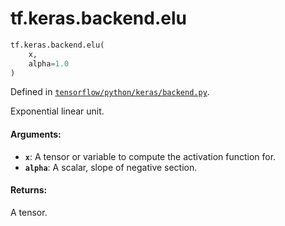 <div itemscope itemtype="http://developers.google.com/ReferenceObject">
<meta itemprop="name" content="tf.keras.backend.elu" />
<meta itemprop="path" content="Stable" />
</div>

# tf.keras.backend.elu

``` python
tf.keras.backend.elu(
    x,
    alpha=1.0
)
```



Defined in [`tensorflow/python/keras/backend.py`](/code/stable/tensorflow/python/keras/backend.py).

Exponential linear unit.

#### Arguments:

* <b>`x`</b>: A tensor or variable to compute the activation function for.
* <b>`alpha`</b>: A scalar, slope of negative section.


#### Returns:

A tensor.